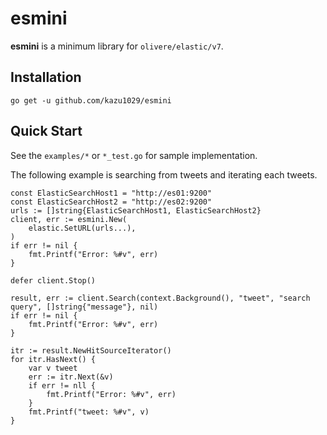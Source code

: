# esmini

**esmini** is a minimum library for `olivere/elastic/v7`.

## Installation

`go get -u github.com/kazu1029/esmini`

## Quick Start

See the `examples/*` or `*_test.go` for sample implementation.

The following example is searching from tweets and iterating each tweets.

```
const ElasticSearchHost1 = "http://es01:9200"
const ElasticSearchHost2 = "http://es02:9200"
urls := []string{ElasticSearchHost1, ElasticSearchHost2}
client, err := esmini.New(
	elastic.SetURL(urls...),
)
if err != nil {
    fmt.Printf("Error: %#v", err)
}

defer client.Stop()

result, err := client.Search(context.Background(), "tweet", "search query", []string{"message"}, nil)
if err != nil {
    fmt.Printf("Error: %#v", err)
}

itr := result.NewHitSourceIterator()
for itr.HasNext() {
    var v tweet
    err := itr.Next(&v)
    if err != nll {
        fmt.Printf("Error: %#v", err)
    }
    fmt.Printf("tweet: %#v", v)
}
```
